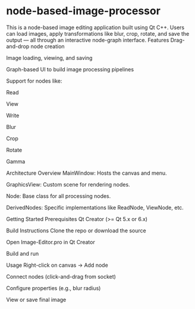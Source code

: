 # node-based-image-processor
This is a node-based image editing application built using Qt C++. Users can load images, apply transformations like blur, crop, rotate, and save the output — all through an interactive node-graph interface.
Features
Drag-and-drop node creation


Image loading, viewing, and saving


Graph-based UI to build image processing pipelines


Support for nodes like:


Read


View


Write


Blur


Crop


Rotate


Gamma


Architecture Overview
MainWindow: Hosts the canvas and menu.


GraphicsView: Custom scene for rendering nodes.


Node: Base class for all processing nodes.


DerivedNodes: Specific implementations like ReadNode, ViewNode, etc.


Getting Started
Prerequisites
Qt Creator (>= Qt 5.x or 6.x)


Build Instructions
Clone the repo or download the source


Open Image-Editor.pro in Qt Creator


Build and run


Usage
Right-click on canvas → Add node


Connect nodes (click-and-drag from socket)


Configure properties (e.g., blur radius)


View or save final image
